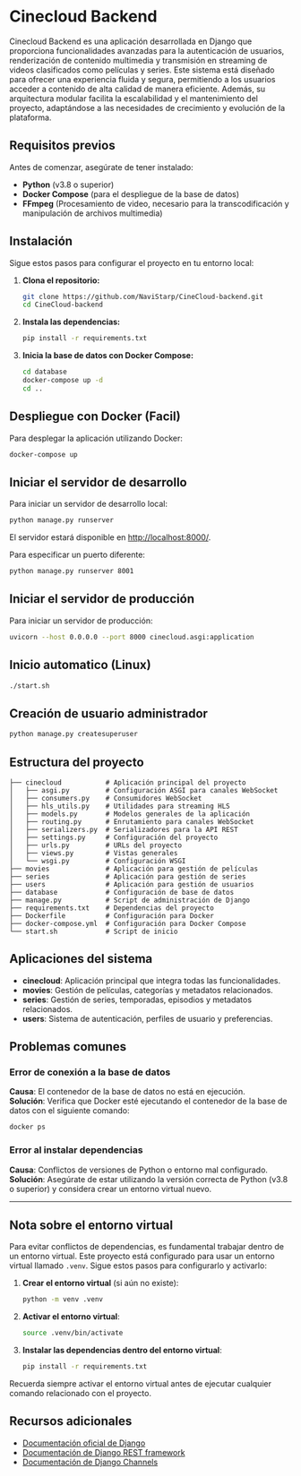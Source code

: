 # Cinecloud Backend

Cinecloud Backend es una aplicación desarrollada en Django que proporciona funcionalidades avanzadas para la autenticación de usuarios, renderización de contenido multimedia y transmisión en streaming de videos clasificados como películas y series. Este sistema está diseñado para ofrecer una experiencia fluida y segura, permitiendo a los usuarios acceder a contenido de alta calidad de manera eficiente. Además, su arquitectura modular facilita la escalabilidad y el mantenimiento del proyecto, adaptándose a las necesidades de crecimiento y evolución de la plataforma.

## Requisitos previos

Antes de comenzar, asegúrate de tener instalado:

- **Python** (v3.8 o superior)
- **Docker Compose** (para el despliegue de la base de datos)
- **FFmpeg** (Procesamiento de video, necesario para la transcodificación y manipulación de archivos multimedia)

## Instalación

Sigue estos pasos para configurar el proyecto en tu entorno local:

1. **Clona el repositorio:**

    ```bash
    git clone https://github.com/NaviStarp/CineCloud-backend.git
    cd CineCloud-backend
    ```

2. **Instala las dependencias:**

    ```bash
    pip install -r requirements.txt
    ```

3. **Inicia la base de datos con Docker Compose:**

    ```bash
    cd database
    docker-compose up -d
    cd ..
    ```
## Despliegue con Docker (Facil)

Para desplegar la aplicación utilizando Docker:

```bash
docker-compose up
```

## Iniciar el servidor de desarrollo

Para iniciar un servidor de desarrollo local:

```bash
python manage.py runserver
```

El servidor estará disponible en [http://localhost:8000/](http://localhost:8000/).

Para especificar un puerto diferente:

```bash
python manage.py runserver 8001
```

## Iniciar el servidor de producción
Para iniciar un servidor de producción:
```bash
uvicorn --host 0.0.0.0 --port 8000 cinecloud.asgi:application 
```
## Inicio automatico (Linux)
```bash
./start.sh
```
## Creación de usuario administrador
```bash
python manage.py createsuperuser
```

## Estructura del proyecto

```plaintext
├── cinecloud           # Aplicación principal del proyecto
│   ├── asgi.py         # Configuración ASGI para canales WebSocket
│   ├── consumers.py    # Consumidores WebSocket
│   ├── hls_utils.py    # Utilidades para streaming HLS
│   ├── models.py       # Modelos generales de la aplicación
│   ├── routing.py      # Enrutamiento para canales WebSocket
│   ├── serializers.py  # Serializadores para la API REST
│   ├── settings.py     # Configuración del proyecto
│   ├── urls.py         # URLs del proyecto
│   ├── views.py        # Vistas generales
│   └── wsgi.py         # Configuración WSGI
├── movies              # Aplicación para gestión de películas
├── series              # Aplicación para gestión de series
├── users               # Aplicación para gestión de usuarios
├── database            # Configuración de base de datos
├── manage.py           # Script de administración de Django
├── requirements.txt    # Dependencias del proyecto
├── Dockerfile          # Configuración para Docker
├── docker-compose.yml  # Configuración para Docker Compose
└── start.sh            # Script de inicio
```

## Aplicaciones del sistema

- **cinecloud**: Aplicación principal que integra todas las funcionalidades.
- **movies**: Gestión de películas, categorías y metadatos relacionados.
- **series**: Gestión de series, temporadas, episodios y metadatos relacionados.
- **users**: Sistema de autenticación, perfiles de usuario y preferencias.


## Problemas comunes

### Error de conexión a la base de datos
**Causa**: El contenedor de la base de datos no está en ejecución.  
**Solución**: Verifica que Docker esté ejecutando el contenedor de la base de datos con el siguiente comando:

```bash
docker ps
```

### Error al instalar dependencias
**Causa**: Conflictos de versiones de Python o entorno mal configurado.  
**Solución**: Asegúrate de estar utilizando la versión correcta de Python (v3.8 o superior) y considera crear un entorno virtual nuevo.

---

## Nota sobre el entorno virtual

Para evitar conflictos de dependencias, es fundamental trabajar dentro de un entorno virtual. Este proyecto está configurado para usar un entorno virtual llamado `.venv`. Sigue estos pasos para configurarlo y activarlo:

1. **Crear el entorno virtual** (si aún no existe):

    ```bash
    python -m venv .venv
    ```

2. **Activar el entorno virtual**:

    ```bash
    source .venv/bin/activate
    ```

3. **Instalar las dependencias dentro del entorno virtual**:

    ```bash
    pip install -r requirements.txt
    ```

Recuerda siempre activar el entorno virtual antes de ejecutar cualquier comando relacionado con el proyecto.


## Recursos adicionales

- [Documentación oficial de Django](https://docs.djangoproject.com/)
- [Documentación de Django REST framework](https://www.django-rest-framework.org/)
- [Documentación de Django Channels](https://channels.readthedocs.io/)
